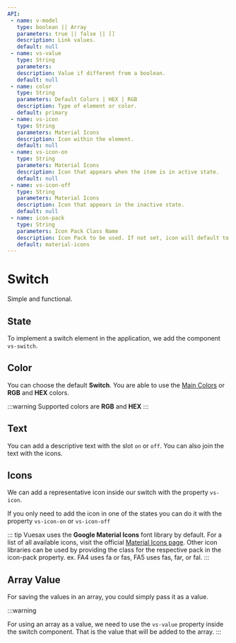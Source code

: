 ```yaml
---
API:
 - name: v-model
   type: boolean || Array
   parameters: true || false || []
   description: Link values.
   default: null
 - name: vs-value
   type: String
   parameters:
   description: Value if different from a boolean.
   default: null
 - name: color
   type: String
   parameters: Default Colors | HEX | RGB
   description: Type of element or color.
   default: primary
 - name: vs-icon
   type: String
   parameters: Material Icons
   description: Icon within the element.
   default: null
 - name: vs-icon-on
   type: String
   parameters: Material Icons
   description: Icon that appears when the item is in active state.
   default: null
 - name: vs-icon-off
   type: String
   parameters: Material Icons
   description: Icon that appears in the inactive state.
   default: null
 - name: icon-pack
   type: String
   parameters: Icon Pack Class Name
   description: Icon Pack to be used. If not set, icon will default to Material Icons. ex. FA4 uses fa or fas, FA5 uses fas, far, or fal.
   default: material-icons
---
```

# Switch

<box header>

Simple and functional.

</box>

<box>

## State

To implement a switch element in the application, we add the component `vs-switch`.

<vuecode md>
<template #demo>
  <Demos-Switch-State/>
</template>
<template #code>

```html
<template lang="html">
  <ul class="con-s">
    <li>
      <label for="">true / active</label>
      <vs-switch v-model="switch1"/>
    </li>
    <li>
      <label for="">false / inactive</label>
      <vs-switch v-model="switch2"/>
    </li>
    <li>
      <label for="">disabled / active</label>
      <vs-switch disabled="true" v-model="switch3"/>
    </li>
    <li>
      <label for="">disabled / inactive</label>
      <vs-switch disabled="true" v-model="switch4"/>
    </li>
  </ul>
</template>

<script>
export default {
  data(){
    return {
      switch1:true,
      switch2:false,
      switch3:true,
      switch4:false,
    }
  }
}
</script>
```

</template>
</vuecode>

</box>


<box>

## Color

You can choose the default **Switch**. You are able to use the [Main Colors](/theme/) or **RGB** and **HEX** colors.

:::warning
  Supported colors are **RGB** and **HEX**
:::

<vuecode md>
<template #demo>
  <Demos-Switch-Color/>
</template>
<template #code>

```html
<template lang="html">
  <ul class="con-s">
    <li>
      <label for="">Primary</label>
      <vs-switch v-model="switch1"/>
    </li>
    <li>
      <label for="">Success</label>
      <vs-switch color="success" v-model="switch2"/>
    </li>
    <li>
      <label for="">Danger</label>
      <vs-switch color="danger" v-model="switch3"/>
    </li>
    <li>
      <label for="">Warning</label>
      <vs-switch color="warning" v-model="switch4"/>
    </li>
    <li>
      <label for="">Dark</label>
      <vs-switch color="dark" v-model="switch5"/>
    </li>
    <li class="con-input-color">
      <label for="">Color: <span>{{color}}</span></label>
      <input v-model="color" type="color">
      <vs-switch :color="color" v-model="switch6"/>
    </li>
  </ul>
</template>

<script>
export default {
  data(){
    return {
      color:'#5a3cc4',
      switch1:true,
      switch2:true,
      switch3:true,
      switch4:true,
      switch5:true,
      switch6:true,
    }
  }
}
</script>
```

</template>
</vuecode>
</box>

<box>

## Text

You can add a descriptive text with the slot `on` or `off`. You can also join the text with the icons.

<vuecode md>
<template #demo>
  <Demos-Switch-Text/>
</template>
<template #code>

```html
<template lang="html">
  <div class="centex">
    <vs-switch v-model="switch1">
      <span slot="on">On</span>
      <span slot="off">Off</span>
    </vs-switch>
    <vs-switch color="success" v-model="switch2">
      <span slot="on">Accept</span>
      <span slot="off">Cancel</span>
    </vs-switch>
    <vs-switch color="danger" vs-icon-off="close" v-model="switch3">
      <span slot="on">Remove</span>
    </vs-switch>
    <vs-switch color="warning" vs-icon-on="error_outline" v-model="switch4">
      <span slot="off">Prevent</span>
    </vs-switch>
    <vs-switch color="dark" vs-icon-on="check_box" vs-icon-off="block" v-model="switch5">
      <span slot="on">YES</span>
      <span slot="off">NO</span>
    </vs-switch>
  </div>
</template>

<script>
export default {
  data(){
    return {
      switch1:true,
      switch2:true,
      switch3:true,
      switch4:true,
      switch5:true,
    }
  }
}
</script>
```

</template>
</vuecode>
</box>


<box>

## Icons

We can add a representative icon inside our switch with the property `vs-icon`.

If you only need to add the icon in one of the states you can do it with the property `vs-icon-on` or `vs-icon-off`

::: tip
Vuesax uses the **Google Material Icons** font library by default. For a list of all available icons, visit the official [Material Icons page](https://material.io/icons/). Other icon libraries can be used by providing the class for the respective pack in the icon-pack property. ex. FA4 uses fa or fas, FA5 uses fas, far, or fal.
:::

<vuecode md>
<template #demo>
  <Demos-Switch-Icons/>
</template>
<template #code>

```html
<template lang="html">
  <ul class="con-s">
    <li>
      <label for="">Primary</label>
      <vs-switch v-model="switch1" vs-icon-off="notifications_none" vs-icon-on="done"/>
    </li>
    <li>
      <label for="">Success</label>
      <vs-switch color="success" v-model="switch2" vs-icon="done"/>
    </li>
    <li>
      <label for="">Danger</label>
      <vs-switch color="danger" v-model="switch3" vs-icon="close"/>
    </li>
    <li>
      <label for="">Warning</label>
      <vs-switch color="warning" v-model="switch4" vs-icon="error_outline"/>
    </li>
    <li>
      <label for="">Dark</label>
      <vs-switch color="dark" v-model="switch5" vs-icon="volume_off"/>
    </li>
    <li>
      <label for="">rgb(color) / #color</label>
      <vs-switch color="rgb(51, 53, 83)" v-model="switch6" vs-icon="photo_camera"/>
    </li>
  </ul>
</template>

<script>
export default {
  data(){
    return {
      switch1:false,
      switch2:false,
      switch3:false,
      switch4:false,
      switch5:false,
      switch6:false
    }
  }
}
</script>
```

</template>
</vuecode>
</box>

<box>

## Array Value
<!-- TODO es -->
For saving the values in an array, you could simply pass it as a value.

:::warning
  <!-- TODO es -->
  For using an array as a value, we need to use the `vs-value` property inside the switch component. That is the value that will be added to the array.
:::

<vuecode md>
<template #demo>
  <Demos-Switch-Array/>
</template>
<template #code>

```html
<template lang="html">
  <ul class="ul">
    <li class="modelx">
      {{switchArray}}
    </li>
    <li>
      <vs-switch vs-type="success" v-model="switchArray" vs-value="luis">Luis</vs-switch>
    </li>
    <li>
      <vs-switch vs-type="success" v-model="switchArray" vs-value="carols">Carols</vs-switch>
    </li>
    <li>
      <vs-switch vs-type="success" v-model="switchArray" vs-value="summer">Summer</vs-switch>
    </li>
    <li>
      <vs-switch vs-type="success" v-model="switchArray" vs-value="lyon">Lyon</vs-switch>
    </li>
  </ul>
</template>

<script>
export default {
  data(){
    return {
      switchArray:['luis'],
    }
  }
}
</script>

<style lang="css">
.ul {
  width: 100%;
  display: flex;
  align-items: flex-start;
  justify-content: center;
  flex-direction: column;
}
.modelx {
  padding: 10px;
  margin-left: 10px;
  background: rgb(235, 235, 235);
  border-radius: 5px;
}
</style>
```

</template>
</vuecode>

</box>
